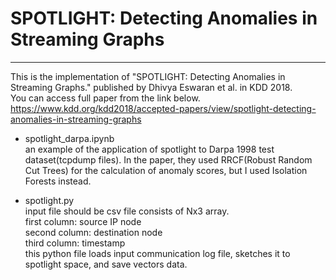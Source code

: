 # SPOTLIGHT: Detecting Anomalies in Streaming Graphs
---

This is the implementation of "SPOTLIGHT: Detecting Anomalies in Streaming Graphs." published by Dhivya Eswaran et al. in KDD 2018.  
You can access full paper from the link below.  
<https://www.kdd.org/kdd2018/accepted-papers/view/spotlight-detecting-anomalies-in-streaming-graphs>

* spotlight_darpa.ipynb  
an example of the application of spotlight to Darpa 1998 test dataset(tcpdump files).
In the paper, they used RRCF(Robust Random Cut Trees) for the calculation of anomaly scores, but I used Isolation Forests instead.

* spotlight.py  
input file should be csv file consists of Nx3 array.  
first column: source IP node  
second column: destination node  
third column: timestamp  
this python file loads input communication log file, sketches it to spotlight space, and save vectors data. 
